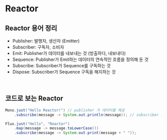 # Reactor

## Reactor 용어 정리
- Publisher: 발행자, 생산자 (Emitter)
- Subscriber: 구독자, 소비자
- Emit: Publisher가 데이터를 내보내는 것 (방출하다, 내보내다)
- Sequence: Publisher가 Emit하는 데이터의 연속적인 흐름을 정의해 둔 것
- Subscribe: Subscriber가 Sequence를 구독하는 것
- Dispose: Subscriber가 Sequence 구독을 해지하는 것

<br />

## 코드로 보는 Reactor
```java
Mono.just("Hello Reactor!") // publisher 가 데이터를 제공
    .subscribe(message -> System.out.println(message)); // subscriber 가 데이터 받음

Flux.just("Hello", "Reactor")
    .map(message -> message.toLowerCase())
    .subscribe(message -> System.out.print(message + " "));
```